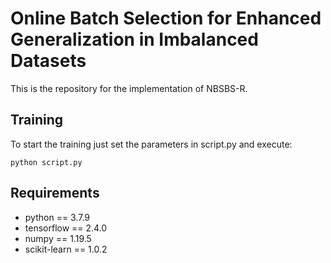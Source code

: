 # Online Batch Selection for Enhanced Generalization in Imbalanced Datasets

This is the repository for the implementation of NBSBS-R.


## Training

To start the training just set the parameters in script.py and execute:

```
python script.py
```

## Requirements
* python == 3.7.9
* tensorflow == 2.4.0
* numpy == 1.19.5
* scikit-learn == 1.0.2






